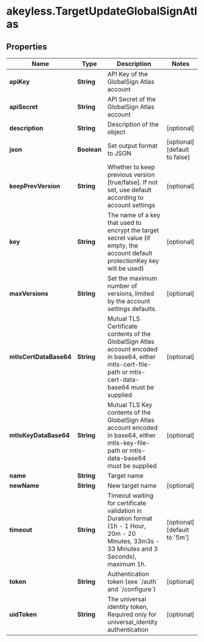 # akeyless.TargetUpdateGlobalSignAtlas

## Properties

Name | Type | Description | Notes
------------ | ------------- | ------------- | -------------
**apiKey** | **String** | API Key of the GlobalSign Atlas account | 
**apiSecret** | **String** | API Secret of the GlobalSign Atlas account | 
**description** | **String** | Description of the object | [optional] 
**json** | **Boolean** | Set output format to JSON | [optional] [default to false]
**keepPrevVersion** | **String** | Whether to keep previous version [true/false]. If not set, use default according to account settings | [optional] 
**key** | **String** | The name of a key that used to encrypt the target secret value (if empty, the account default protectionKey key will be used) | [optional] 
**maxVersions** | **String** | Set the maximum number of versions, limited by the account settings defaults. | [optional] 
**mtlsCertDataBase64** | **String** | Mutual TLS Certificate contents of the GlobalSign Atlas account encoded in base64, either mtls-cert-file-path or mtls-cert-data-base64 must be supplied | [optional] 
**mtlsKeyDataBase64** | **String** | Mutual TLS Key contents of the GlobalSign Atlas account encoded in base64, either mtls-key-file-path or mtls-data-base64 must be supplied | [optional] 
**name** | **String** | Target name | 
**newName** | **String** | New target name | [optional] 
**timeout** | **String** | Timeout waiting for certificate validation in Duration format (1h - 1 Hour, 20m - 20 Minutes, 33m3s - 33 Minutes and 3 Seconds), maximum 1h. | [optional] [default to &#39;5m&#39;]
**token** | **String** | Authentication token (see &#x60;/auth&#x60; and &#x60;/configure&#x60;) | [optional] 
**uidToken** | **String** | The universal identity token, Required only for universal_identity authentication | [optional] 


